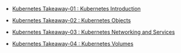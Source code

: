 - [Kubernetes Takeaway-01 : Kubernetes Introduction](./1.INTRODUCTION-TO-KUBERNETES-cohort-07-21.pdf)

- [Kubernetes Takeaway-02 : Kubernetes Objects](2.KUBERNETES-OBJECTS-cohorts-07-21.pdf) 

- [Kubernetes Takeaway-03 : Kubernetes Networking and Services](3.Kubernetes-Networking-and-Services-cohorts-07-21-day.pdf)


- [Kubernetes Takeaway-04 : Kubernetes Volumes](4.Kubernetes-Volumes-cohort-07-21.pdf)